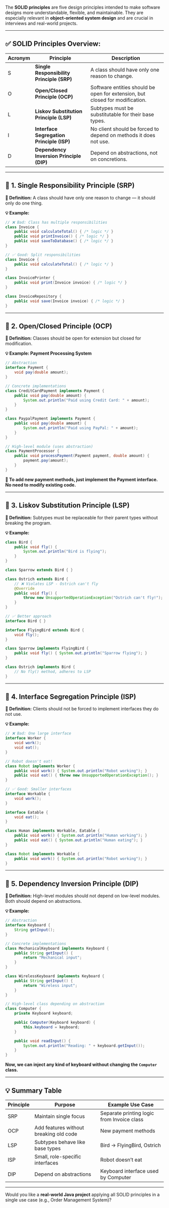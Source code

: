 The **SOLID principles** are five design principles intended to make software designs more understandable, flexible, and maintainable. They are especially relevant in **object-oriented system design** and are crucial in interviews and real-world projects.

---

## ✅ SOLID Principles Overview:

| Acronym | Principle                                 | Description                                                                  |
| ------- | ----------------------------------------- | ---------------------------------------------------------------------------- |
| S       | **Single Responsibility Principle (SRP)** | A class should have only one reason to change.                               |
| O       | **Open/Closed Principle (OCP)**           | Software entities should be open for extension, but closed for modification. |
| L       | **Liskov Substitution Principle (LSP)**   | Subtypes must be substitutable for their base types.                         |
| I       | **Interface Segregation Principle (ISP)** | No client should be forced to depend on methods it does not use.             |
| D       | **Dependency Inversion Principle (DIP)**  | Depend on abstractions, not on concretions.                                  |

---

## 📌 1. Single Responsibility Principle (SRP)

**📖 Definition:**
A class should have only one reason to change — it should only do one thing.

**💡 Example:**

```java
// ❌ Bad: Class has multiple responsibilities
class Invoice {
    public void calculateTotal() { /* logic */ }
    public void printInvoice() { /* logic */ }
    public void saveToDatabase() { /* logic */ }
}

// ✅ Good: Split responsibilities
class Invoice {
    public void calculateTotal() { /* logic */ }
}

class InvoicePrinter {
    public void print(Invoice invoice) { /* logic */ }
}

class InvoiceRepository {
    public void save(Invoice invoice) { /* logic */ }
}
```

---

## 📌 2. Open/Closed Principle (OCP)

**📖 Definition:**
Classes should be open for extension but closed for modification.

**💡 Example: Payment Processing System**

```java
// Abstraction
interface Payment {
    void pay(double amount);
}

// Concrete implementations
class CreditCardPayment implements Payment {
    public void pay(double amount) {
        System.out.println("Paid using Credit Card: " + amount);
    }
}

class PaypalPayment implements Payment {
    public void pay(double amount) {
        System.out.println("Paid using PayPal: " + amount);
    }
}

// High-level module (uses abstraction)
class PaymentProcessor {
    public void processPayment(Payment payment, double amount) {
        payment.pay(amount);
    }
}
```

**🔁 To add new payment methods, just implement the Payment interface. No need to modify existing code.**

---

## 📌 3. Liskov Substitution Principle (LSP)

**📖 Definition:**
Subtypes must be replaceable for their parent types without breaking the program.

**💡 Example:**

```java
class Bird {
    public void fly() {
        System.out.println("Bird is flying");
    }
}

class Sparrow extends Bird { }

class Ostrich extends Bird {
    // ❌ Violates LSP - Ostrich can't fly
    @Override
    public void fly() {
        throw new UnsupportedOperationException("Ostrich can't fly!");
    }
}

// ✅ Better approach
interface Bird { }

interface FlyingBird extends Bird {
    void fly();
}

class Sparrow implements FlyingBird {
    public void fly() { System.out.println("Sparrow flying"); }
}

class Ostrich implements Bird {
    // No fly() method, adheres to LSP
}
```

---

## 📌 4. Interface Segregation Principle (ISP)

**📖 Definition:**
Clients should not be forced to implement interfaces they do not use.

**💡 Example:**

```java
// ❌ Bad: One large interface
interface Worker {
    void work();
    void eat();
}

// Robot doesn't eat!
class Robot implements Worker {
    public void work() { System.out.println("Robot working"); }
    public void eat() { throw new UnsupportedOperationException(); }
}

// ✅ Good: Smaller interfaces
interface Workable {
    void work();
}

interface Eatable {
    void eat();
}

class Human implements Workable, Eatable {
    public void work() { System.out.println("Human working"); }
    public void eat() { System.out.println("Human eating"); }
}

class Robot implements Workable {
    public void work() { System.out.println("Robot working"); }
}
```

---

## 📌 5. Dependency Inversion Principle (DIP)

**📖 Definition:**
High-level modules should not depend on low-level modules. Both should depend on abstractions.

**💡 Example:**

```java
// Abstraction
interface Keyboard {
    String getInput();
}

// Concrete implementations
class MechanicalKeyboard implements Keyboard {
    public String getInput() {
        return "Mechanical input";
    }
}

class WirelessKeyboard implements Keyboard {
    public String getInput() {
        return "Wireless input";
    }
}

// High-level class depending on abstraction
class Computer {
    private Keyboard keyboard;

    public Computer(Keyboard keyboard) {
        this.keyboard = keyboard;
    }

    public void readInput() {
        System.out.println("Reading: " + keyboard.getInput());
    }
}
```

**Now, we can inject any kind of keyboard without changing the `Computer` class.**

---

## 💡 Summary Table

| Principle | Purpose                                | Example Use Case                           |
| --------- | -------------------------------------- | ------------------------------------------ |
| SRP       | Maintain single focus                  | Separate printing logic from Invoice class |
| OCP       | Add features without breaking old code | New payment methods                        |
| LSP       | Subtypes behave like base types        | Bird → FlyingBird, Ostrich                 |
| ISP       | Small, role-specific interfaces        | Robot doesn’t eat                          |
| DIP       | Depend on abstractions                 | Keyboard interface used by Computer        |

---

Would you like a **real-world Java project** applying all SOLID principles in a single use case (e.g., Order Management System)?

